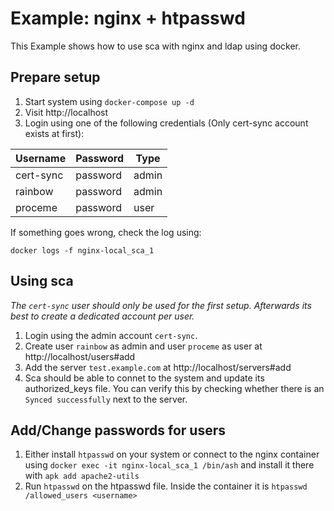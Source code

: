 # Example: nginx + htpasswd

This Example shows how to use sca with nginx and ldap using docker.

## Prepare setup

1. Start system using `docker-compose up -d`
1. Visit http://localhost
1. Login using one of the following credentials (Only cert-sync account exists at first):

|Username|Password|Type|
|---|---|---|
|cert-sync|password|admin|
|rainbow|password|admin|
|proceme|password|user|

If something goes wrong, check the log using:
```
docker logs -f nginx-local_sca_1
```

## Using sca

_The `cert-sync` user should only be used for the first setup. Afterwards its best to create a dedicated account per user._

1. Login using the admin account `cert-sync`.
1. Create user `rainbow` as admin and user `proceme` as user at http://localhost/users#add
1. Add the server `test.example.com` at http://localhost/servers#add
1. Sca should be able to connet to the system and update its authorized_keys file. You can verify this by checking whether there is an `Synced successfully` next to the server. 

## Add/Change passwords for users

1. Either install `htpasswd` on your system or connect to the nginx container using `docker exec -it nginx-local_sca_1 /bin/ash` and install it there with `apk add apache2-utils`
1. Run `htpasswd` on the htpasswd file. Inside the container it is `htpasswd /allowed_users <username>`
